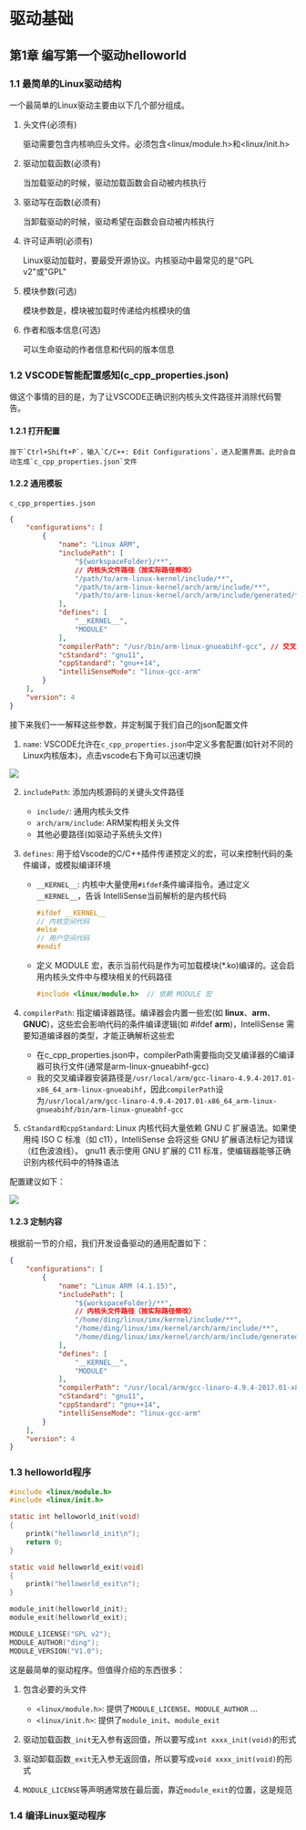 # 驱动基础

## 第1章 编写第一个驱动helloworld

### 1.1 最简单的Linux驱动结构

一个最简单的Linux驱动主要由以下几个部分组成。

1. 头文件(必须有)

    驱动需要包含内核响应头文件。必须包含<linux/module.h>和<linux/init.h>

2. 驱动加载函数(必须有)

    当加载驱动的时候，驱动加载函数会自动被内核执行

3. 驱动写在函数(必须有)

    当卸载驱动的时候，驱动希望在函数会自动被内核执行

4. 许可证声明(必须有)

    Linux驱动加载时，要最受开源协议。内核驱动中最常见的是"GPL v2"或"GPL"

5. 模块参数(可选)

    模块参数是，模块被加载时传递给内核模块的值

5. 作者和版本信息(可选)

    可以生命驱动的作者信息和代码的版本信息

### 1.2 VSCODE智能配置感知(c_cpp_properties.json)

做这个事情的目的是，为了让VSCODE正确识别内核头文件路径并消除代码警告。

#### 1.2.1 打开配置

    按下`Ctrl+Shift+P`，输入`C/C++: Edit Configurations`，进入配置界面。此时会自动生成`c_cpp_properties.json`文件

#### 1.2.2 通用模板

`c_cpp_properties.json`

```json
{
    "configurations": [
        {
            "name": "Linux ARM",
            "includePath": [
                "${workspaceFolder}/**",
                // 内核头文件路径（按实际路径修改）
                "/path/to/arm-linux-kernel/include/**",
                "/path/to/arm-linux-kernel/arch/arm/include/**",
                "/path/to/arm-linux-kernel/arch/arm/include/generated/**"
            ],
            "defines": [
                "__KERNEL__",
                "MODULE"
            ],
            "compilerPath": "/usr/bin/arm-linux-gnueabihf-gcc", // 交叉编译器路径
            "cStandard": "gnu11",
            "cppStandard": "gnu++14",
            "intelliSenseMode": "linux-gcc-arm"
        }
    ],
    "version": 4
}
```

接下来我们一一解释这些参数，并定制属于我们自己的json配置文件

1. `name`: VSCODE允许在`c_cpp_properties.json`中定义多套配置(如针对不同的Linux内核版本)，点击vscode右下角可以迅速切换

![](./src//0001.jpg)

2. `includePath`: 添加内核源码的关键头文件路径

    + `include/`: 通用内核头文件
    + `arch/arm/include`: ARM架构相关头文件
    + 其他必要路径(如驱动子系统头文件)

3. `defines`: 用于给Vscode的C/C++插件传递预定义的宏，可以来控制代码的条件编译，或模拟编译环境
   
   + `__KERNEL__`: 内核中大量使用`#ifdef`条件编译指令。通过定义`__KERNEL__`，告诉 IntelliSense当前解析的是内核代码
  
        ```c
        #ifdef __KERNEL__
        // 内核空间代码
        #else
        // 用户空间代码
        #endif
        ```
    + 定义 MODULE 宏，表示当前代码是作为可加载模块(*.ko)编译的。这会启用内核头文件中与模块相关的代码路径

        ```c
        #include <linux/module.h>  // 依赖 MODULE 宏
        ```

4. `compilerPath`: 指定编译器路径。编译器会内置一些宏(如 __linux__、__arm__、__GNUC__)，这些宏会影响代码的条件编译逻辑(如 #ifdef __arm__)，IntelliSense 需要知道编译器的类型，才能正确解析这些宏

    + 在c_cpp_properties.json中，compilerPath需要指向交叉编译器的C编译器可执行文件(通常是arm-linux-gnueabihf-gcc)
    + 我的交叉编译器安装路径是`/usr/local/arm/gcc-linaro-4.9.4-2017.01-x86_64_arm-linux-gnueabihf`，因此`compilerPath`设为`/usr/local/arm/gcc-linaro-4.9.4-2017.01-x86_64_arm-linux-gnueabihf/bin/arm-linux-gnueabhf-gcc`

5. `cStandard和cppStandard`: Linux 内核代码大量依赖 GNU C 扩展语法。如果使用纯 ISO C 标准（如 c11），IntelliSense 会将这些 GNU 扩展语法标记为错误（红色波浪线）。
gnu11 表示使用 GNU 扩展的 C11 标准，使编辑器能够正确识别内核代码中的特殊语法

配置建议如下：

![](./src//0002.jpg)

#### 1.2.3 定制内容

根据前一节的介绍，我们开发设备驱动的通用配置如下：

```json
{
    "configurations": [
        {
            "name": "Linux ARM (4.1.15)",
            "includePath": [
                "${workspaceFolder}/**",
                // 内核头文件路径（按实际路径修改）
                "/home/ding/linux/imx/kernel/include/**",
                "/home/ding/linux/imx/kernel/arch/arm/include/**",
                "/home/ding/linux/imx/kernel/arch/arm/include/generated/**"
            ],
            "defines": [
                "__KERNEL__",
                "MODULE"
            ],
            "compilerPath": "/usr/local/arm/gcc-linaro-4.9.4-2017.01-x86_64_arm-linux-gnueabihf/bin/arm-linux-gnueabihf-gcc", // 交叉编译器路径
            "cStandard": "gnu11",
            "cppStandard": "gnu++14",
            "intelliSenseMode": "linux-gcc-arm"
        }
    ],
    "version": 4
}
```

### 1.3 helloworld程序

```c
#include <linux/module.h>
#include <linux/init.h>

static int helloworld_init(void)
{
	printk("helloworld_init\n");
	return 0;
}

static void helloworld_exit(void)
{
	printk("helloworld_exit\n");
}

module_init(helloworld_init);
module_exit(helloworld_exit);

MODULE_LICENSE("GPL v2");
MODULE_AUTHOR("ding");
MODULE_VERSION("V1.0");
```

这是最简单的驱动程序。但值得介绍的东西很多：

1. 包含必要的头文件
   
   + `<linux/module.h>`: 提供了`MODULE_LICENSE`、`MODULE_AUTHOR` ...
   + `<linux/init.h>`: 提供了`module_init`、`module_exit`
  
2. 驱动加载函数`_init`无入参有返回值，所以要写成`int xxxx_init(void)`的形式
3. 驱动卸载函数`_exit`无入参无返回值，所以要写成`void xxxx_init(void)`的形式
4. `MODULE_LICENSE`等声明通常放在最后面，靠近`module_exit`的位置，这是规范

### 1.4 编译Linux驱动程序

